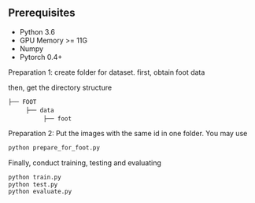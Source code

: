 ## Prerequisites
- Python 3.6
- GPU Memory >= 11G
- Numpy
- Pytorch 0.4+

Preparation 1: create folder for dataset.
first, obtain foot data

then, get the directory structure
``` 
├── FOOT
　　　├── data
　　　　　　├── foot
``` 
Preparation 2: Put the images with the same id in one folder. You may use 
```bash
python prepare_for_foot.py
```

Finally, conduct training, testing and evaluating
```bash
python train.py
python test.py
python evaluate.py
```


